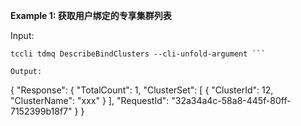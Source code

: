 **Example 1: 获取用户绑定的专享集群列表**



Input: 

```
tccli tdmq DescribeBindClusters --cli-unfold-argument ```

Output: 
```
{
    "Response": {
        "TotalCount": 1,
        "ClusterSet": [
            {
                "ClusterId": 12,
                "ClusterName": "xxx"
            }
        ],
        "RequestId": "32a34a4c-58a8-445f-80ff-7152399b18f7"
    }
}
```

